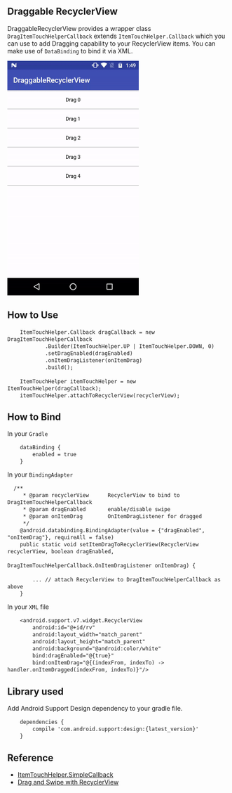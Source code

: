## Draggable RecyclerView

DraggableRecyclerView provides a wrapper class `DragItemTouchHelperCallback` extends `ItemTouchHelper.Callback` which you can use to add Dragging capability to your RecyclerView items. You can make use of `DataBinding` to bind it via XML.

<img src="./README_images/draggable_recyclerview.gif" width="300" height="534"/>

## How to Use

```
    ItemTouchHelper.Callback dragCallback = new DragItemTouchHelperCallback
            .Builder(ItemTouchHelper.UP | ItemTouchHelper.DOWN, 0)
            .setDragEnabled(dragEnabled)
            .onItemDragListener(onItemDrag)
            .build();

    ItemTouchHelper itemTouchHelper = new ItemTouchHelper(dragCallback);
    itemTouchHelper.attachToRecyclerView(recyclerView);
```

## How to Bind

In your `Gradle`

```
    dataBinding {
        enabled = true
    }
```

In your `BindingAdapter`

```
  /**
	 * @param recyclerView      RecyclerView to bind to DragItemTouchHelperCallback
	 * @param dragEnabled       enable/disable swipe
	 * @param onItemDrag        OnItemDragListener for dragged
	 */
	@android.databinding.BindingAdapter(value = {"dragEnabled", "onItemDrag"}, requireAll = false)
	public static void setItemDragToRecyclerView(RecyclerView recyclerView, boolean dragEnabled,
	                                             DragItemTouchHelperCallback.OnItemDragListener onItemDrag) {

		... // attach RecyclerView to DragItemTouchHelperCallback as above
	}
```

In your `XML` file

```
    <android.support.v7.widget.RecyclerView
        android:id="@+id/rv"
        android:layout_width="match_parent"
        android:layout_height="match_parent"
        android:background="@android:color/white"
        bind:dragEnabled="@{true}"
        bind:onItemDrag="@{(indexFrom, indexTo) -> handler.onItemDragged(indexFrom, indexTo)}"/>
```

## Library used

Add Android Support Design dependency to your gradle file.

```
    dependencies {
        compile 'com.android.support:design:{latest_version}'
    }
```

## Reference

- [ItemTouchHelper.SimpleCallback](https://developer.android.com/reference/android/support/v7/widget/helper/ItemTouchHelper.SimpleCallback.html)
- [Drag and Swipe with RecyclerView](https://medium.com/@ipaulpro/drag-and-swipe-with-recyclerview-b9456d2b1aaf)